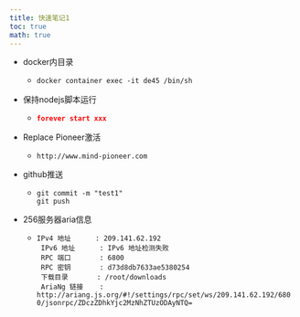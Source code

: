 ```yaml
---
title: 快速笔记1
toc: true
math: true
---
```


- docker内目录

  - ```dockerfile
    docker container exec -it de45 /bin/sh
    ```

- 保持nodejs脚本运行

  - ```json
    forever start xxx
    ```
  
- Replace Pioneer激活

  - ```http
    http://www.mind-pioneer.com
    ```

- github推送

  - ```
    git commit -m "test1"
    git push
    ```

- 256服务器aria信息

  - ```
    IPv4 地址      : 209.141.62.192                                                
     IPv6 地址      : IPv6 地址检测失败                                             
     RPC 端口       : 6800                                                          
     RPC 密钥       : d73d8db7633ae5380254                                          
     下载目录       : /root/downloads                                               
     AriaNg 链接    : http://ariang.js.org/#!/settings/rpc/set/ws/209.141.62.192/680
    0/jsonrpc/ZDczZDhkYjc2MzNhZTUzODAyNTQ=
    ```

    

